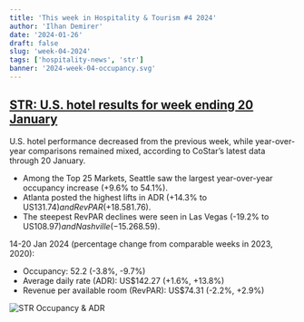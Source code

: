 ```yaml
---
title: 'This week in Hospitality & Tourism #4 2024'
author: 'Ilhan Demirer'
date: '2024-01-26'
draft: false
slug: 'week-04-2024'
tags: ['hospitality-news', 'str']
banner: '2024-week-04-occupancy.svg'
---
```


## [STR: U.S. hotel results for week ending 20 January](https://str.com/press-release/us-hotel-results-week-ending-20-january)

U.S. hotel performance decreased from the previous week, while year-over-year comparisons remained mixed, according to CoStar’s latest data through 20 January.

- Among the Top 25 Markets, Seattle saw the largest year-over-year occupancy increase (+9.6% to 54.1%).
- Atlanta posted the highest lifts in ADR (+14.3% to US$131.74) and RevPAR (+18.5% to US$81.76).
- The steepest RevPAR declines were seen in Las Vegas (-19.2% to US$108.97) and Nashville (-15.2% to US$68.59).

14-20 Jan 2024 (percentage change from comparable weeks in 2023, 2020):

- Occupancy: 52.2 (-3.8%, -9.7%)
- Average daily rate (ADR): US$142.27 (+1.6%, +13.8%)
- Revenue per available room (RevPAR): US$74.31 (-2.2%, +2.9%)

![STR Occupancy & ADR](/images/blogimages/2024-week-04-occupancy.svg)
